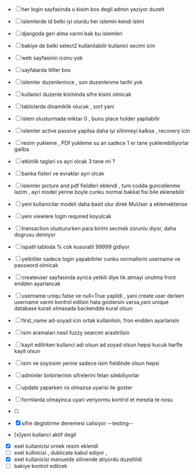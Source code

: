 - [ ] her login sayfasinda o kisim bos degil admin yaziyor duzelt
- [ ] islemlerde id belki iyi olurdu her islemin kendi istmi
- [ ] djangoda geri alma varmi bak bu islemleri
- [ ] bakiye de belki select2 kullanilabilir kullanici secimi icin
- [ ] web sayfasinin iconu yok 
- [ ] sayfalarda titller bos
- [ ] islemler duzenlenince , son duzenlenme tarihi yok
- [ ] kullanici duzenle kisminda sifre kismi olmicak
- [ ] tablolarda dinamiklik olucak , sort yani
- [ ] islem olusturmada miktar 0 , bunu place holder yapilabilir
- [ ] islemler active passive yapilsa daha iyi silinmeyi kalksa , recovery icin
- [ ] resim yukleme , PDf yukleme su an sadece 1 er tane yuklenebiliyorlar galiba
- [ ] etkinlik taglari vs ayri olcak 3 tane mi ?
- [ ] banka fisleri ve evraklar ayri olcak
- [ ] islemler picture and pdf fieldleri eklendi , tum codda guncellenme lazim , ayri model yerine boyle cunku normal bakkal fisi bile eklenebilir
- [ ] yeni kullanicilar modeli daha basit olur direk MuUser a eklemektense
- [ ] yeni viewlere login required koyulcak
- [ ] transaction olustururken para birimi secmek zorunlu diyor, daha dogrusu demiyor
- [ ] ispatli tabloda % cok kusuratli 99999 gidiyor
- [ ] yetkililer sadece login yapabilirler cunku normallerin username ve password olmicak
- [ ] createuser sayfasinda ayrica yetkili diye tik atmayi unutma front endden ayarlancak
- [ ] username uniqu false ve null=True yapildi , yani create user derken username varmi kontrol edilsin hata gostersin varsa,yani unique database kurali olmasada backendde kural olsun 
- [ ] first_name ad-soyad icin ortak kullanilsin, fron endden ayarlansin
- [ ] isim aramalari nasil fuzzy searcmi arastirilsin
- [ ] kayit edilirken kullanci adi olsun ad soyad olsun hepsi kucuk harfle kayit olsun
- [ ] isim ve soysisim yerine sadece isim fieldinde olsun hepsi
- [ ] adminler birbirlerinin sifrelerini felan silebiliyorlar
- [ ] update yaparken vs olmazsa uyarisi ile goster
- [ ] formlarda olmayinca uyari veriyormu kontrol et mesela te nosu
- [ ] 


- [x] sifre degistirme denemesi calisiyor
--testing--

- [x]yeni kullanci aktif degil 
- [x] exel kullanicisi ornek resim eklendi
- [ ] exel kullnicisi , dublicate kabul ediyor ,
- [x] exel kullanicisi manuelde silinende atiyordu duzeltildi
- [ ] bakiye kontrol edilcek
